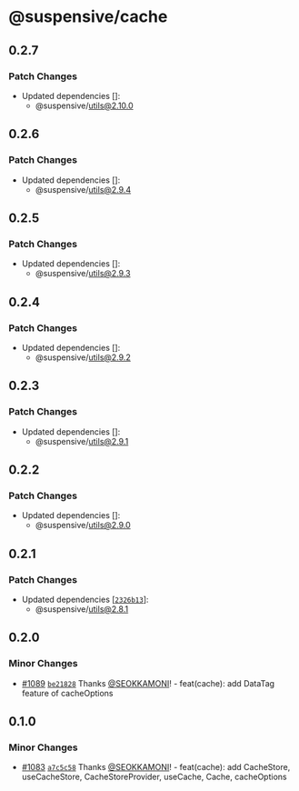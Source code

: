 # @suspensive/cache

## 0.2.7

### Patch Changes

- Updated dependencies []:
  - @suspensive/utils@2.10.0

## 0.2.6

### Patch Changes

- Updated dependencies []:
  - @suspensive/utils@2.9.4

## 0.2.5

### Patch Changes

- Updated dependencies []:
  - @suspensive/utils@2.9.3

## 0.2.4

### Patch Changes

- Updated dependencies []:
  - @suspensive/utils@2.9.2

## 0.2.3

### Patch Changes

- Updated dependencies []:
  - @suspensive/utils@2.9.1

## 0.2.2

### Patch Changes

- Updated dependencies []:
  - @suspensive/utils@2.9.0

## 0.2.1

### Patch Changes

- Updated dependencies [[`2326b13`](https://github.com/toss/suspensive/commit/2326b1341f167454a889953fb0bbf58449e1ca98)]:
  - @suspensive/utils@2.8.1

## 0.2.0

### Minor Changes

- [#1089](https://github.com/toss/suspensive/pull/1089) [`be21828`](https://github.com/toss/suspensive/commit/be218284dc67ccc84ffc29a0bfd84c578c1f37f1) Thanks [@SEOKKAMONI](https://github.com/SEOKKAMONI)! - feat(cache): add DataTag feature of cacheOptions

## 0.1.0

### Minor Changes

- [#1083](https://github.com/toss/suspensive/pull/1083) [`a7c5c58`](https://github.com/toss/suspensive/commit/a7c5c58521ab1aac93420c0a896683917c741af5) Thanks [@SEOKKAMONI](https://github.com/SEOKKAMONI)! - feat(cache): add CacheStore, useCacheStore, CacheStoreProvider, useCache, Cache, cacheOptions
